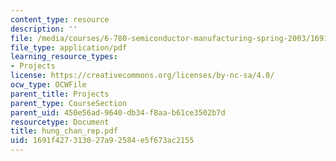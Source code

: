 ```yaml
---
content_type: resource
description: ''
file: /media/courses/6-780-semiconductor-manufacturing-spring-2003/1691f427313027a92584e5f673ac2155_hung_chan_rep.pdf
file_type: application/pdf
learning_resource_types:
- Projects
license: https://creativecommons.org/licenses/by-nc-sa/4.0/
ocw_type: OCWFile
parent_title: Projects
parent_type: CourseSection
parent_uid: 450e56ad-9640-db34-f8aa-b61ce3502b7d
resourcetype: Document
title: hung_chan_rep.pdf
uid: 1691f427-3130-27a9-2584-e5f673ac2155
---
```

